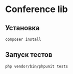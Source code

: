 Conference lib
==============

Установка
--------------
```shell
composer install
```

Запуск тестов
--------------
```shell
php vendor/bin/phpunit tests
```

